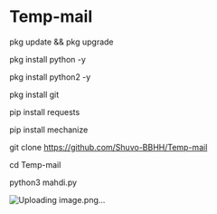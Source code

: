 # Temp-mail

pkg update && pkg upgrade

pkg install python -y

pkg install python2 -y

pkg install git

pip install requests

pip install mechanize

git clone https://github.com/Shuvo-BBHH/Temp-mail


cd Temp-mail

python3 mahdi.py



![Uploading image.png…]()

